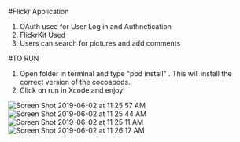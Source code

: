 #Flickr Application
1. OAuth used for User Log in and Authnetication
2. FlickrKit Used
3. Users can search for pictures and add comments

#TO RUN
1. Open folder in terminal and type "pod install" . This will install the correct version of the cocoapods. 
2. Click on run in Xcode and enjoy!

![Screen Shot 2019-06-02 at 11 25 57 AM](https://user-images.githubusercontent.com/26488162/58763515-a337b080-8529-11e9-907a-a269c04ef78d.png)
![Screen Shot 2019-06-02 at 11 25 44 AM](https://user-images.githubusercontent.com/26488162/58763516-a337b080-8529-11e9-971e-557169c6ef41.png)
![Screen Shot 2019-06-02 at 11 25 11 AM](https://user-images.githubusercontent.com/26488162/58763517-a337b080-8529-11e9-91fc-617fbc4aba58.png)
![Screen Shot 2019-06-02 at 11 26 17 AM](https://user-images.githubusercontent.com/26488162/58763492-7edbd400-8529-11e9-9490-b49e0040a6a4.png)
